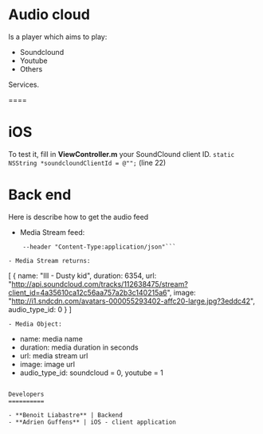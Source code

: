 Audio cloud
===========


Is a player which aims to play:
- Soundclound
- Youtube
- Others

Services.

====

iOS
====


To test it, fill in **ViewController.m** your SoundClound client ID.
`static NSString *soundcloundClientId = @"";` (line 22)


Back end
========

Here is describe how to get the audio feed

- Media Stream feed:
```curl -X GET http://audio-cloud.herokuapp.com/media_streams.json 
	--header "Content-Type:application/json"```

- Media Stream returns:
```
[
 {
	name: "III - Dusty kid",
	duration: 6354,
	url: "http://api.soundcloud.com/tracks/112638475/stream?client_id=4a35610ca12c56aa757a2b3c140215a6",
	image: "http://i1.sndcdn.com/avatars-000055293402-affc20-large.jpg?3eddc42",
	audio_type_id: 0
 }
]
```
- Media Object:
```
  + name: media name
  + duration: media duration in seconds
  + url: media stream url
  + image: image url
  + audio_type_id: soundcloud = 0,
    		       	   youtube = 1
```

Developers
==========

- **Benoit Liabastre** | Backend
- **Adrien Guffens** | iOS - client application
